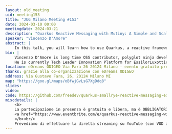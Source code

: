 ```yaml
---
layout: old_meeting
uid: meeting153
title: "JUG Milano Meeting #153"
date: 2024-03-10 00:00
meetingdate: 2024-03-21
description: "Quarkus Reactive Messaging with Mutiny: A Simple and Scalable Approach to Data Processing"
speaker: "Vincenzo D'Amore"
abstract: |
    In this talk, you will learn how to use Quarkus, a reactive framework, to interact with different messaging technologies using Smallrye Reactive Messaging, a simple and declarative API. You will also discover how to write reactive code in a fluent and expressive way using Mutiny, an event-driven reactive programming library. You will see how to create reactive pipelines to consume, transform, and produce messages, without having to deal with the complexity of Java concurrency. You will also learn how to handle failures gracefully and to orchestrate asynchronous actions. You will be amazed by how easy it is to process tons of data in a surprisingly simple way with Quarkus, Smallrye Reactive Messaging, and Mutiny.
bio: |
    Vincenzo D'Amore is long time OSS contributor, polyglot ninja developer, relevance engineer, Stackoverflow proud user, husband and father of 2.
    He is currently Tech Leader Innovation Platform for EssilorLuxottica
location: eDreams ODIGEO Via Fara 26 20124 Milano - evento gratuito previa registrazione OBBLIGATORIA (vedi dettagli)
thanks: grazie alla co-organizzazione con eDreams ODIGEO
address: Via Gustavo Fara, 26, 20124 Milano MI
map: "https://goo.gl/maps/oBfwjGvLsG7XgDdq8"
slides: 
video: 
code: https://github.com/freedev/quarkus-smallrye-reactive-messaging-example
miscdetails: |
    <b>
    La partecipazione in presenza è gratuita e libera, ma è OBBLIGATORIA la registrazione su:
    <a href="https://www.eventbrite.com/e/quarkus-reactive-messaging-with-mutiny-tickets-860380159217?aff=oddtdtcreator">form di registrazione per partecipare a JUG Milano in presenza</a>
    </b><br/>
    Prevediamo di effettuare la diretta streaming su YouTube (con VOD a seguire) dell'evento.
---
```

